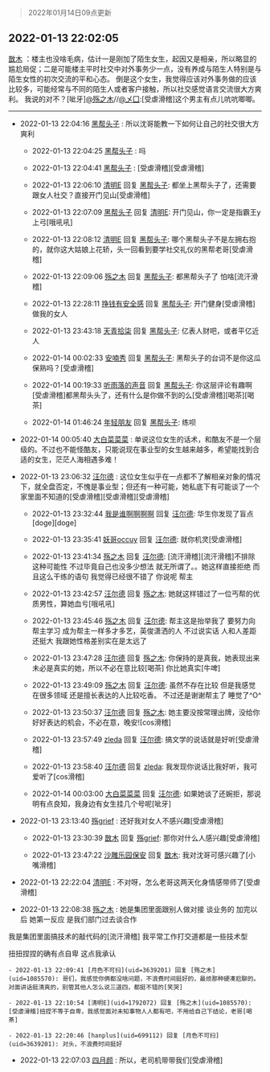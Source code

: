 > 2022年01月14日09点更新
<link rel="stylesheet" href="https://cdn.jsdelivr.net/gh/taotie6/sampleJSON@main/css/photo_show.css">
<meta name="referrer" content="no-referrer" />


 ## 2022-01-13 22:02:05 

 [㪚木](https://www.coolapk.com/feed/32801428?shareKey=MDRjNDVlNmViYjE5NjFlMDNlNjE~) ：楼主也没啥毛病，估计一是刚加了陌生女生，起因又是相亲，所以略显的尴尬局促；二是可能楼主平时社交中对外事务少一点，没有养成与陌生人特别是与陌生女性的初次交流的平和心态。
倒是这个女生，我觉得应该对外事务做的应该比较多，可能经常与不同的陌生人或者客户接触<!--break-->，所以社交感觉语言交流很大方爽利。
我说的对不？[呲牙]<a class="feed-link-uname" href="/u/殇之木">@殇之木</a>//<a class="feed-link-uname" href="/u/乄囗">@乄囗</a>:[受虐滑稽]这个男主有点儿吭吭唧唧。 

<div class="album">
</div>

 ------- 

- 2022-01-13 22:04:16 [黑帮头子](uid=2838832) : 所以沈哥能教一下如何让自己的社交很大方爽利 

    - 2022-01-13 22:04:25 [黑帮头子](uid=2838832) : 吗 

    - 2022-01-13 22:04:41 [黑帮头子](uid=2838832) : [受虐滑稽][受虐滑稽] 

    - 2022-01-13 22:06:10 [清明E](uid=1792072) 回复 [黑帮头子](uid=2838832): 都坐上黑帮头子了，还需要跟女人社交？直接开门见山[受虐滑稽] 

    - 2022-01-13 22:07:09 [黑帮头子](uid=2838832) 回复 [清明E](uid=1792072): 开门见山，你一定是指霸王y上弓[哦吼吼] 

    - 2022-01-13 22:08:12 [清明E](uid=1792072) 回复 [黑帮头子](uid=2838832): 哪个黑帮头子不是左拥右抱的，就你这大姑娘上花轿，头一回看到要学社交礼仪的黑帮老哥[受虐滑稽] 

    - 2022-01-13 22:09:06 [殇之木](uid=1085570) 回复 [黑帮头子](uid=2838832): 都黑帮头子了 怕啥[流汗滑稽] 

    - 2022-01-13 22:28:11 [挣钱有安全感](uid=1355663) 回复 [黑帮头子](uid=2838832): 开门健身[受虐滑稽]做我的女人 

    - 2022-01-13 23:43:18 [天青拾柒](uid=2874164) 回复 [黑帮头子](uid=2838832): 亿表人财吧，或者平亿近人 

    - 2022-01-14 00:02:33 [安喃秀](uid=2237599) 回复 [黑帮头子](uid=2838832): 黑帮头子的台词不是你这瓜保熟吗？[受虐滑稽] 

    - 2022-01-14 00:19:33 [听雨落的声音](uid=3650984) 回复 [黑帮头子](uid=2838832): 你这层评论有趣啊[受虐滑稽]都黑帮头头了，还有什么是你做不到的么[受虐滑稽][喝茶][喝茶] 

    - 2022-01-14 01:46:24 [年轻朋友](uid=1224581) 回复 [黑帮头子](uid=2838832): 练呗 

- 2022-01-14 00:05:40 [大白菜菜菜](uid=2081020) : 单说这位女生的话术，和酷友不是一个层级的。不过也不能怪酷友，只能说现在事业型的女生越来越多，希望能找到合适的女生，茫茫人海相遇多难！ 

- 2022-01-13 23:06:32 [汪尔德](uid=1595236) : 这位女生似乎在一点都不了解相亲对象的情况下，就全盘否定，不愧是事业型；但还有一种可能，她私底下有可能谈了一个家里面不知道的[受虐滑稽][受虐滑稽][受虐滑稽] 

    - 2022-01-13 23:32:44 [我是谁啊啊啊啊](uid=2536100) 回复 [汪尔德](uid=1595236): 华生你发现了盲点[doge][doge] 

    - 2022-01-13 23:35:41 [妖哥occuy](uid=1388591) 回复 [汪尔德](uid=1595236): 就你机灵[受虐滑稽] 

    - 2022-01-13 23:41:34 [殇之木](uid=1085570) 回复 [汪尔德](uid=1595236): [流汗滑稽][流汗滑稽]不排除这种可能性 不过毕竟自己也没多少想法  就无所谓了。。她这样直接拒绝 而且这么干练的语句 我觉得已经很不错了
你说呢 帮主 

    - 2022-01-13 23:42:57 [汪尔德](uid=1595236) 回复 [殇之木](uid=1085570): 她就这样错过了一位丐帮的优质男性，算她血亏[哦吼吼] 

    - 2022-01-13 23:45:46 [殇之木](uid=1085570) 回复 [汪尔德](uid=1595236): 帮主这是抬举我了
要努力向帮主学习  成为帮主一样多才多艺，英俊潇洒的人
不过说实话 人和人差距还挺大 我跟她性格差别实在是太远了 

    - 2022-01-13 23:47:28 [汪尔德](uid=1595236) 回复 [殇之木](uid=1085570): 你保持的是真我，她表现出来未必是真实的她，所以不必在意比较[喝茶] 你比她真实[牛啤] 

    - 2022-01-13 23:49:09 [殇之木](uid=1085570) 回复 [汪尔德](uid=1595236): 虽然不存在比较 但是我感觉在很多领域 还是擅长表达的人比较吃香。
不过还是谢谢帮主了 睡觉了^O^ 

    - 2022-01-13 23:50:37 [汪尔德](uid=1595236) 回复 [殇之木](uid=1085570): 她主要没按常理出牌，没给你好好表达的机会，不必在意，晚安![cos滑稽] 

    - 2022-01-13 23:57:49 [zleda](uid=876653) 回复 [汪尔德](uid=1595236): 搞文学的说话就是好听[受虐滑稽] 

    - 2022-01-13 23:58:40 [汪尔德](uid=1595236) 回复 [zleda](uid=876653): 我发现你说话比我好听，我可爱听了[cos滑稽] 

    - 2022-01-14 00:03:00 [大白菜菜菜](uid=2081020) 回复 [汪尔德](uid=1595236): 如果她谈了还婉拒，那说明有点良知，我身边有女生挂几个号呢[呲牙] 

- 2022-01-13 23:13:40 [殇grief](uid=4392516) : 还好我对女人不感兴趣[受虐滑稽] 

    - 2022-01-13 23:30:39 [㪚木](uid=1081091) 回复 [殇grief](uid=4392516): 那你对什么人感兴趣[受虐滑稽] 

    - 2022-01-13 23:47:22 [沙雕乐园保安](uid=17790626) 回复 [㪚木](uid=1081091): 我对沈哥可感兴趣了[小嘴滑稽] 

- 2022-01-13 22:22:04 [清明E](uid=1792072) : 不对呀，怎么老哥这两天化身情感带师了[受虐滑稽] 

- 2022-01-13 22:08:38 [殇之木](uid=1085570) : 她是集团里面跟别人做对接 谈业务的
加完以后 她第一反应 是我们部门过去谈合作

我是集团里面搞技术的敲代码的[流汗滑稽]
我平常工作打交道都是一些技术型

扭扭捏捏的确有点自卑 这点我承认 

    - 2022-01-13 22:09:41 [月色不可扫](uid=3639201) 回复 [殇之木](uid=1085570): 哥们，我感觉你俩都没啥问题，不浪费时间挺好的，最烦那种硬凑尬聊的。对面讲话挺清爽的，别管其他人怎么说三道四，都挺不错的[笑哭] 

    - 2022-01-13 22:10:54 [清明E](uid=1792072) 回复 [殇之木](uid=1085570): [受虐滑稽]扭捏不等于自卑，我感觉面对未知事物人人都有吧，不用给自己下结论，老哥[喝茶] 

    - 2022-01-13 22:20:46 [hanplus](uid=699112) 回复 [月色不可扫](uid=3639201): 对头，不浪费时间挺好 

- 2022-01-13 22:07:03 [四月颜](uid=1340972) : 所以，老司机带带我们[受虐滑稽] 

